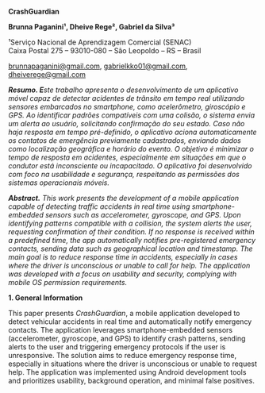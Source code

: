 **CrashGuardian**

**Brunna Paganini¹, Dheive Rege², Gabriel da Silva³**

¹Serviço Nacional de Aprendizagem Comercial (SENAC)  
Caixa Postal 275 – 93010-080 – São Leopoldo – RS – Brasil

[brunnapaganini@gmail.com](mailto:brunnapaganini@gmail.com), gabrielkko01@gmail.com, dheiverege@gmail.com

***Resumo. E**ste trabalho apresenta o desenvolvimento de um aplicativo móvel capaz de detectar acidentes de trânsito em tempo real utilizando sensores embarcados no smartphone, como acelerômetro, giroscópio e GPS. Ao identificar padrões compatíveis com uma colisão, o sistema envia um alerta ao usuário, solicitando confirmação do seu estado. Caso não haja resposta em tempo pré-definido, o aplicativo aciona automaticamente os contatos de emergência previamente cadastrados, enviando dados como localização geográfica e horário do evento. O objetivo é minimizar o tempo de resposta em acidentes, especialmente em situações em que o condutor está inconsciente ou incapacitado. O aplicativo foi desenvolvido com foco na usabilidade e segurança, respeitando as permissões dos sistemas operacionais móveis.* 

***Abstract.** This work presents the development of a mobile application capable of detecting traffic accidents in real time using smartphone-embedded sensors such as accelerometer, gyroscope, and GPS. Upon identifying patterns compatible with a collision, the system alerts the user, requesting confirmation of their condition. If no response is received within a predefined time, the app automatically notifies pre-registered emergency contacts, sending data such as geographical location and timestamp. The main goal is to reduce response time in accidents, especially in cases where the driver is unconscious or unable to call for help. The application was developed with a focus on usability and security, complying with mobile OS permission requirements.* 

**1\. General Information**

This paper presents *CrashGuardian*, a mobile application developed to detect vehicular accidents in real time and automatically notify emergency contacts. The application leverages smartphone-embedded sensors (accelerometer, gyroscope, and GPS) to identify crash patterns, sending alerts to the user and triggering emergency protocols if the user is unresponsive. The solution aims to reduce emergency response time, especially in situations where the driver is unconscious or unable to request help. The application was implemented using Android development tools and prioritizes usability, background operation, and minimal false positives.   

